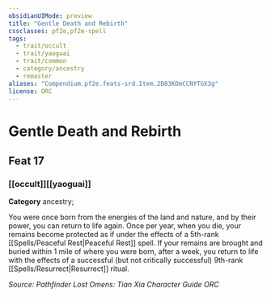 ```yaml
---
obsidianUIMode: preview
title: "Gentle Death and Rebirth"
cssclasses: pf2e,pf2e-spell
tags:
  - trait/occult
  - trait/yaoguai
  - trait/common
  - category/ancestry
  - remaster
aliases: "Compendium.pf2e.feats-srd.Item.2D83KOmCCNYTGX3g"
license: ORC
---
```

# Gentle Death and Rebirth
## Feat 17
### [[occult]][[yaoguai]]

**Category** ancestry; 




You were once born from the energies of the land and nature, and by their power, you can return to life again. Once per year, when you die, your remains become protected as if under the effects of a 5th-rank [[Spells/Peaceful Rest|Peaceful Rest]] spell. If your remains are brought and buried within 1 mile of where you were born, after a week, you return to life with the effects of a successful (but not critically successful) 9th-rank [[Spells/Resurrect|Resurrect]] ritual.

*Source: Pathfinder Lost Omens: Tian Xia Character Guide*
*ORC*